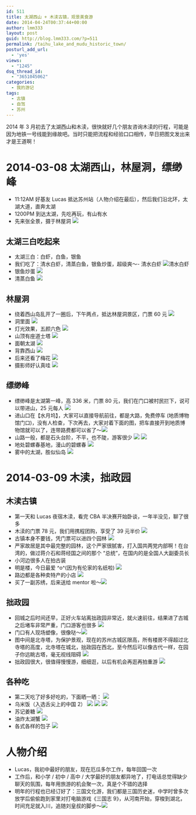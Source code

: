 ```yaml
---
id: 511
title: 太湖西山 + 木渎古镇，观景美食游
date: 2014-04-24T00:37:44+00:00
author: lmm333
layout: post
guid: http://blog.lmm333.com/?p=511
permalink: /taihu_lake_and_mudu_historic_town/
posturl_add_url:
  - 'yes'
views:
  - "1245"
dsq_thread_id:
  - "3651045062"
categories:
  - 我的游记
tags:
  - 古镇
  - 自驾
  - 苏州
---
```

2014 年 3 月初去了太湖西山和木渎，很快就好几个朋友咨询木渎的行程，可能是因为地铁一号线能到缘故吧。当时只能把流程和经验口口相传，早日把图文发出来才是王道啊！

# 2014-03-08 太湖西山，林屋洞，缥缈峰
- 11:12AM 好基友 Lucas 抵达苏州站（人物介绍在最后），然后我们沿北环，太湖大道，直奔太湖
- 1200PM 到达太湖，先吃再玩，有山有水
- 先来张全景，摄于林屋洞
![](../images/2014/2014-04-24-taihu_lake_and_mudu_historic_town/2014-04-24-taihu_lake_and_mudu_historic_town_01.jpg)

## 太湖三白吃起来
- 太湖三白：白虾，白鱼，银鱼
- 我们吃了：清水白虾，清蒸白鱼，银鱼炒蛋，超级爽～- 清水白虾
![清水白虾](../images/2014/2014-04-24-taihu_lake_and_mudu_historic_town/2014-04-24-taihu_lake_and_mudu_historic_town_02.jpg)
- 银鱼炒蛋
![](../images/2014/2014-04-24-taihu_lake_and_mudu_historic_town/2014-04-24-taihu_lake_and_mudu_historic_town_03.jpg)
- 清蒸白鱼
![](../images/2014/2014-04-24-taihu_lake_and_mudu_historic_town/2014-04-24-taihu_lake_and_mudu_historic_town_04.jpg)

## 林屋洞
- 绕着西山岛乱开了一圈后，下午两点，抵达林屋洞景区，门票 60 元
![](../images/2014/2014-04-24-taihu_lake_and_mudu_historic_town/2014-04-24-taihu_lake_and_mudu_historic_town_05.jpg)
- 洞里面
![](../images/2014/2014-04-24-taihu_lake_and_mudu_historic_town/2014-04-24-taihu_lake_and_mudu_historic_town_06.jpg)
- 灯光效果，五颜六色
![](../images/2014/2014-04-24-taihu_lake_and_mudu_historic_town/2014-04-24-taihu_lake_and_mudu_historic_town_07.jpg)
- 山顶有座道士塔
![](../images/2014/2014-04-24-taihu_lake_and_mudu_historic_town/2014-04-24-taihu_lake_and_mudu_historic_town_08.jpg)
- 面朝太湖
![](../images/2014/2014-04-24-taihu_lake_and_mudu_historic_town/2014-04-24-taihu_lake_and_mudu_historic_town_09.jpg)
- 背靠西山
![](../images/2014/2014-04-24-taihu_lake_and_mudu_historic_town/2014-04-24-taihu_lake_and_mudu_historic_town_10.jpg)
- 后来还看了梅花
![](../images/2014/2014-04-24-taihu_lake_and_mudu_historic_town/2014-04-24-taihu_lake_and_mudu_historic_town_11.jpg)
- 摄影师好认真哇
![](../images/2014/2014-04-24-taihu_lake_and_mudu_historic_town/2014-04-24-taihu_lake_and_mudu_historic_town_12.jpg)

## 缥缈峰
- 缥缈峰是太湖第一峰，高 336 米，门票 80 元，我们在门口被村民拦下，说可以带进山，25 元每人
![](../images/2014/2014-04-24-taihu_lake_and_mudu_historic_town/2014-04-24-taihu_lake_and_mudu_historic_town_13.jpg)
- 进山口在【水月坞】，大家可以直接导航前往，都是大路，免费停车 (地质博物馆门口)，没有人检查，下次再去，大家对着下面的图，把车直接开到地质博物馆就可以了，连带路费都可以省了～![](../images/2014/2014-04-24-taihu_lake_and_mudu_historic_town/2014-04-24-taihu_lake_and_mudu_historic_town_14.jpg)
-  山路一般，都是石头台阶，不平，也不陡，游客很少
![](../images/2014/2014-04-24-taihu_lake_and_mudu_historic_town/2014-04-24-taihu_lake_and_mudu_historic_town_15.jpg)
![](../images/2014/2014-04-24-taihu_lake_and_mudu_historic_town/2014-04-24-taihu_lake_and_mudu_historic_town_16.jpg)
- 地处碧螺春基地，漫山的碧螺春
![](../images/2014/2014-04-24-taihu_lake_and_mudu_historic_town/2014-04-24-taihu_lake_and_mudu_historic_town_17.jpg)
- 雾中的太湖，胜似仙岛
![](../images/2014/2014-04-24-taihu_lake_and_mudu_historic_town/2014-04-24-taihu_lake_and_mudu_historic_town_18.jpg)

# 2014-03-09 木渎，拙政园
## 木渎古镇
- 第一天和 Lucas 夜宿木渎，看完 CBA 半决赛开始卧谈，一年半没见，聊了很多
- 木渎的门票 78 元，我们用携程团购，享受了 39 元半价
![](../images/2014/2014-04-24-taihu_lake_and_mudu_historic_town/2014-04-24-taihu_lake_and_mudu_historic_town_19.jpg)
- 古镇本身不要钱，凭门票可以进四个园林
![](../images/2014/2014-04-24-taihu_lake_and_mudu_historic_town/2014-04-24-taihu_lake_and_mudu_historic_town_20.jpg)
- 严家故居是其中最完整的园林，这个严家很腻害，打入国共两党内部啊！在台湾的，做过蒋介石和蒋经国之间的那个 “总统”，在国内的是全国人大副委员长
- 小河边很多人在拍古装
- 明是楼，今日最爱 ^o^(因为有伦家的名纸啦)
![](../images/2014/2014-04-24-taihu_lake_and_mudu_historic_town/2014-04-24-taihu_lake_and_mudu_historic_town_21.jpg)
- 路边都是各种卖特产的小店
![](../images/2014/2014-04-24-taihu_lake_and_mudu_historic_town/2014-04-24-taihu_lake_and_mudu_historic_town_22.jpg)
- 买了一副苏绣，后来送给 mentor 啦～![](../images/2014/2014-04-24-taihu_lake_and_mudu_historic_town/2014-04-24-taihu_lake_and_mudu_historic_town_23.jpg)

## 拙政园
- 回城之后时间还早，正好火车站离拙政园非常近，就火速前往，结果进了古城之后堵车非常严重，门口游客也很多
![](../images/2014/2014-04-24-taihu_lake_and_mudu_historic_town/2014-04-24-taihu_lake_and_mudu_historic_town_24.jpg)
- 门口有人现场塑像，很像哒～![](../images/2014/2014-04-24-taihu_lake_and_mudu_historic_town/2014-04-24-taihu_lake_and_mudu_historic_town_25.jpg)
- 图中间是北寺塔，为保护景观，现在的苏州古城区限高，所有楼房不得超过北寺塔的高度，北寺塔在城北，拙政园在西北，至今然后可以像古代一样，在园子你远眺古塔，毫无视线阻碍
![](../images/2014/2014-04-24-taihu_lake_and_mudu_historic_town/2014-04-24-taihu_lake_and_mudu_historic_town_26.jpg)
- 拙政园很大，很值得慢慢游，细细逛，以后有机会再逛再拍重游
![](../images/2014/2014-04-24-taihu_lake_and_mudu_historic_town/2014-04-24-taihu_lake_and_mudu_historic_town_27.jpg)


## 各种吃
- 第二天吃了好多好吃的，下面晒一晒：
![](../images/2014/2014-04-24-taihu_lake_and_mudu_historic_town/2014-04-24-taihu_lake_and_mudu_historic_town_28.jpg)
- 乌米饭（入选舌尖上的中国 2）
![](../images/2014/2014-04-24-taihu_lake_and_mudu_historic_town/2014-04-24-taihu_lake_and_mudu_historic_town_29.jpg)
![](../images/2014/2014-04-24-taihu_lake_and_mudu_historic_town/2014-04-24-taihu_lake_and_mudu_historic_town_30.jpg)
![](../images/2014/2014-04-24-taihu_lake_and_mudu_historic_town/2014-04-24-taihu_lake_and_mudu_historic_town_31.jpg)
- 苏记姜糖
![](../images/2014/2014-04-24-taihu_lake_and_mudu_historic_town/2014-04-24-taihu_lake_and_mudu_historic_town_32.jpg)
- 油炸太湖蟹
![](../images/2014/2014-04-24-taihu_lake_and_mudu_historic_town/2014-04-24-taihu_lake_and_mudu_historic_town_33.jpg)
- 各式各样的包子
![](../images/2014/2014-04-24-taihu_lake_and_mudu_historic_town/2014-04-24-taihu_lake_and_mudu_historic_town_34.jpg)

# 人物介绍
- Lucas，我初中最好的朋友，现在厄瓜多尔工作，每年回国一次
- 工作后，和小学 / 初中 / 高中 / 大学最好的朋友都异地了，打电话总觉得缺少聊天的氛围，每年用旅游的机会聚一次，真是个不错的选择
- 明年的行程也已经订好了：三国文化游，我们都是三国历史迷，中学时曾多次放学后偷偷跑到家里对打电脑游戏《三国志 9》，从河南开始，穿梭到湖北，时间充足就入川，追随刘皇叔的脚步～![](../images/2014/2014-04-24-taihu_lake_and_mudu_historic_town/2014-04-24-taihu_lake_and_mudu_historic_town_35.jpg)
